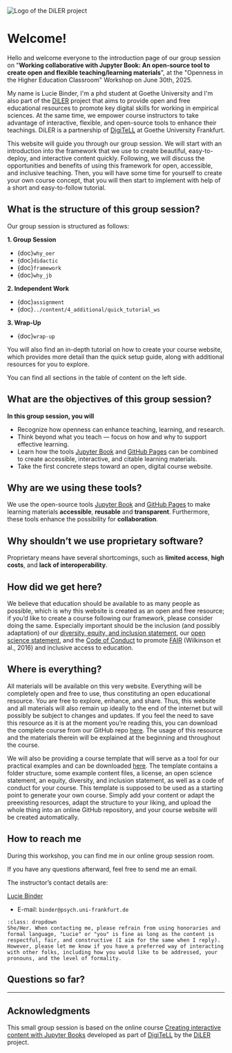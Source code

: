 ![Logo of the DiLER project](../static/logo.png)
# **Welcome!**

Hello and welcome everyone to the introduction page of our group session on "**Working collaborative with Jupyter Book: An open-source tool to create open and flexible teaching/learning materials**", at the "Openness in the Higher Education Classroom" Workshop on June 30th, 2025.  

My name is Lucie Binder, I'm a phd student at Goethe University and I'm also part of the [DiLER](https://diler-digitell.github.io/intro.html) project that aims to provide open and free educational resources to promote key digital skills for working in empirical sciences. At the same time, we empower course instructors to take advantage of interactive, flexible, and open-source tools to enhance their teachings. DiLER is a partnership of [DigiTeLL](https://www.uni-frankfurt.de/106198465/Digital_Teaching_and_Learning_Lab___DigiTeLL) at Goethe University Frankfurt.

This website will guide you through our group session. We will start with an introduction into the framework that we use to create beautiful, easy-to-deploy, and interactive content quickly. Following, we will discuss the opportunities and benefits of using this framework for open, accessible, and inclusive teaching. Then, you will have some time for yourself to create your own course concept, that you will then start to implement with help of a short and easy-to-follow tutorial. 

## What is the structure of this group session?
Our group session is structured as follows: 

**1. Group Session**  
- {doc}`why_oer`  
- {doc}`didactic`
- {doc}`framework`
- {doc}`why_jb`

**2. Independent Work**  
- {doc}`assignment`
- {doc}`../content/4_additional/quick_tutorial_ws`
 
**3. Wrap-Up**
- {doc}`wrap-up`

You will also find an in-depth tutorial on how to create your course website, which provides more detail than the quick setup guide, along with additional resources for you to explore.

You can find all sections in the table of content on the left side. 

## What are the objectives of this group session?

**In this group session, you will**
- Recognize how openness can enhance teaching, learning, and research.
- Think beyond what you teach — focus on how and why to support effective learning.
- Learn how the tools [Jupyter Book](https://jupyterbook.org/en/stable/intro.html) and [GitHub Pages](https://pages.github.com/) can be combined to create accessible, interactive, and citable learning materials.
- Take the first concrete steps toward an open, digital course website.

## Why are we using these tools?
We use the open-source tools [Jupyter Book](https://jupyterbook.org/en/stable/intro.html) and [GitHub Pages](https://pages.github.com/) to make learning materials **accessible**, **reusable** and **transparent**. Furthermore, these tools enhance the possibility for **collaboration**.

## Why shouldn’t we use proprietary software?
Proprietary means have several shortcomings, such as **limited access**, **high costs**, and **lack of interoperability**.

## How did we get here?
We believe that education should be available to as many people as possible, which is why this website is created as an open and free resource; if you’d like to create a course following our framework, please consider doing the same. Especially important should be the inclusion (and possibly adaptation) of our [diversity, equity, and inclusion statement](../resources/dei), our [open science statement](../resources/open_science), and the [Code of Conduct](../resources/CoC) to promote [FAIR](https://www.nature.com/articles/sdata201618) (Wilkinson et al., 2016) and inclusive access to education.
   
## Where is everything?

All materials will be available on this very website. Everything will be completely open and free to use, thus constituting an open educational resource. You are free to explore, enhance, and share. Thus, this website and all materials will also remain up ideally to the end of the internet but will possibly be subject to changes and updates. If you feel the need to save this resource as it is at the moment you’re reading this, you can download the complete course from our GitHub repo [here](https://github.com/luciebinder/ws-openness-2025). The usage of this resource and the materials therein will be explained at the beginning and throughout the course.

We will also be providing a course template that will serve as a tool for our practical examples and can be downloaded [here](https://github.com/luciebinder/course-template-minimal). The template contains a folder structure, some example content files, a license, an open science statement, an equity, diversity, and inclusion statement, as well as a code of conduct for your course. This template is supposed to be used as a starting point to generate your own course. Simply add your content or adapt the preexisting resources, adapt the structure to your liking, and upload the whole thing into an online GitHub repository, and your course website will be created automatically.

## How to reach me

During this workshop, you can find me in our online group session room.

If you have any questions afterward, feel free to send me an email.
 
The instructor’s contact details are:

[Lucie Binder](https://github.com/luciebinder)

- E-mail: `binder@psych.uni-frankfurt.de`

```{admonition} How do we address one another?
:class: dropdown
She/Her. When contacting me, please refrain from using honoraries and formal language, "Lucie" or "you" is fine as long as the content is respectful, fair, and constructive (I aim for the same when I reply).
However, please let me know if you have a preferred way of interacting with other folks, including how you would like to be addressed, your pronouns, and the level of formality.
```

## Questions so far?

----
## Acknowledgments
This small group session is based on the online course [Creating interactive content with Jupyter Books](https://diler-digitell.github.io/tutorial_jupyter_books/general-information/index.html) developed as part of [DigiTeLL](https://www.uni-frankfurt.de/106198465/Digital_Teaching_and_Learning_Lab___DigiTeLL) by the [DiLER](https://diler-digitell.github.io/intro.html) project. 
